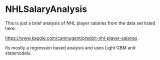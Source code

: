 # NHLSalaryAnalysis
This is just a brief analysis of NHL player salaries from the data set listed here: 

https://www.kaggle.com/camnugent/predict-nhl-player-salaries . 

Its mostly a regression based analysis and uses Light GBM and statsmodels.
